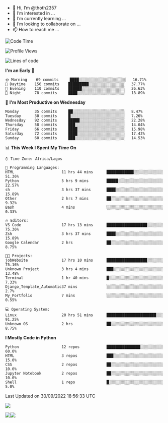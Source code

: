 <!---
thoth2357/thoth2357 is a ✨ special ✨ repository because its `README.md` (this file) appears on your GitHub profile.
You can click the Preview link to take a look at your changes.
--->

- 👋 Hi, I’m @thoth2357
- 👀 I’m interested in ...
- 🌱 I’m currently learning ...
- 💞️ I’m looking to collaborate on ...
- 📫 How to reach me ...




<!--START_SECTION:waka-->
![Code Time](http://img.shields.io/badge/Code%20Time-1%2C777%20hrs%2020%20mins-blue)

![Profile Views](http://img.shields.io/badge/Profile%20Views-0-blue)

![Lines of code](https://img.shields.io/badge/From%20Hello%20World%20I%27ve%20Written-434%20Thousand%20lines%20of%20code-blue)

**I'm an Early 🐤** 

```text
🌞 Morning    69 commits     ████░░░░░░░░░░░░░░░░░░░░░   16.71% 
🌆 Daytime    156 commits    █████████░░░░░░░░░░░░░░░░   37.77% 
🌃 Evening    110 commits    ██████░░░░░░░░░░░░░░░░░░░   26.63% 
🌙 Night      78 commits     ████░░░░░░░░░░░░░░░░░░░░░   18.89%

```
📅 **I'm Most Productive on Wednesday** 

```text
Monday       35 commits     ██░░░░░░░░░░░░░░░░░░░░░░░   8.47% 
Tuesday      30 commits     █░░░░░░░░░░░░░░░░░░░░░░░░   7.26% 
Wednesday    92 commits     █████░░░░░░░░░░░░░░░░░░░░   22.28% 
Thursday     58 commits     ███░░░░░░░░░░░░░░░░░░░░░░   14.04% 
Friday       66 commits     ████░░░░░░░░░░░░░░░░░░░░░   15.98% 
Saturday     72 commits     ████░░░░░░░░░░░░░░░░░░░░░   17.43% 
Sunday       60 commits     ███░░░░░░░░░░░░░░░░░░░░░░   14.53%

```


📊 **This Week I Spent My Time On** 

```text
⌚︎ Time Zone: Africa/Lagos

💬 Programming Languages: 
HTML                     11 hrs 44 mins      ████████████░░░░░░░░░░░░░   51.36% 
Python                   5 hrs 9 mins        █████░░░░░░░░░░░░░░░░░░░░   22.57% 
sh                       3 hrs 37 mins       ████░░░░░░░░░░░░░░░░░░░░░   15.89% 
Other                    2 hrs 7 mins        ██░░░░░░░░░░░░░░░░░░░░░░░   9.32% 
Bash                     4 mins              ░░░░░░░░░░░░░░░░░░░░░░░░░   0.33%

🔥 Editors: 
VS Code                  17 hrs 13 mins      ██████████████████░░░░░░░   75.36% 
Zsh                      3 hrs 37 mins       ████░░░░░░░░░░░░░░░░░░░░░   15.89% 
Google Calendar          2 hrs               ██░░░░░░░░░░░░░░░░░░░░░░░   8.75%

🐱‍💻 Projects: 
jobWebsite               17 hrs 10 mins      ██████████████████░░░░░░░   75.16% 
Unknown Project          3 hrs 4 mins        ███░░░░░░░░░░░░░░░░░░░░░░   13.48% 
Terminal                 1 hr 40 mins        █░░░░░░░░░░░░░░░░░░░░░░░░   7.33% 
Django_Template_Automatic37 mins             ░░░░░░░░░░░░░░░░░░░░░░░░░   2.7% 
My_Portfolio             7 mins              ░░░░░░░░░░░░░░░░░░░░░░░░░   0.55%

💻 Operating System: 
Linux                    20 hrs 51 mins      ██████████████████████░░░   91.25% 
Unknown OS               2 hrs               ██░░░░░░░░░░░░░░░░░░░░░░░   8.75%

```

**I Mostly Code in Python** 

```text
Python                   12 repos            ███████████████░░░░░░░░░░   60.0% 
HTML                     3 repos             ███░░░░░░░░░░░░░░░░░░░░░░   15.0% 
CSS                      2 repos             ██░░░░░░░░░░░░░░░░░░░░░░░   10.0% 
Jupyter Notebook         2 repos             ██░░░░░░░░░░░░░░░░░░░░░░░   10.0% 
Shell                    1 repo              █░░░░░░░░░░░░░░░░░░░░░░░░   5.0%

```



 Last Updated on 30/09/2022 18:56:33 UTC
<!--END_SECTION:waka-->
![](http://github-profile-summary-cards.vercel.app/api/cards/profile-details?username=thoth2357&theme=2077)

![](http://github-profile-summary-cards.vercel.app/api/cards/stats?username=thoth2357&theme=2077)![](http://github-profile-summary-cards.vercel.app/api/cards/productive-time?username=thoth2357&theme=2077&utcOffset=8)
